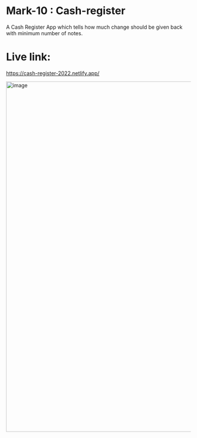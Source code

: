 #  Mark-10 : Cash-register

A Cash Register App which tells how much change should be given back with minimum number of notes.

# Live link:
https://cash-register-2022.netlify.app/

<img width="956" alt="image" src="https://user-images.githubusercontent.com/9660782/188259452-0bb389bb-dd7c-4e68-8e06-5395c6e21743.png">

